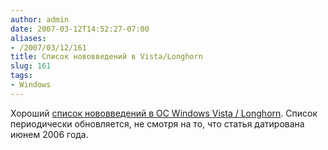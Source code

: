 ```yaml
---
author: admin
date: 2007-03-12T14:52:27-07:00
aliases:
- /2007/03/12/161
title: Список нововведений в Vista/Longhorn
slug: 161
tags:
- Windows
---
```


Хороший [список нововведений в ОС Windows Vista / Longhorn](http://relib.com/blogs/bazile/articles/whats_new_in_windows_vista.aspx). Список периодически обновляется, не смотря на то, что статья датирована июнем 2006 года.
